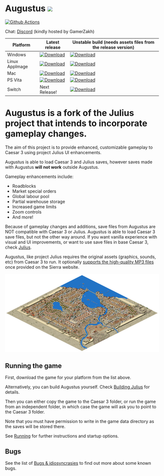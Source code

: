 # Augustus ![](res/julius_48.png)

[![Github Actions](https://github.com/Keriew/augustus/workflows/Build%20Augustus/badge.svg)](https://github.com/Keriew/Augustus/actions)

Chat: [Discord](http://www.discord.gg/GamerZakh) (kindly hosted by GamerZakh)

  
| Platform | Latest release | Unstable build (needs assets files from the release version)|
|----------|----------------|----------------|
| Windows  | [![Download](https://api.bintray.com/packages/keriew/Augustus/windows_release/images/download.svg)](https://bintray.com/keriew/Augustus/windows_release/_latestVersion) | [![Download](https://api.bintray.com/packages/keriew/Augustus-unstable/windows-unstable/images/download.svg)](https://bintray.com/keriew/Augustus-unstable/windows-unstable/_latestVersion) | 
| Linux AppImage | [![Download](https://api.bintray.com/packages/keriew/Augustus/linux/images/download.svg)](https://bintray.com/keriew/Augustus/linux/_latestVersion#files) | [![Download](https://api.bintray.com/packages/keriew/Augustus-unstable/linux/images/download.svg)](https://bintray.com/keriew/Augustus-unstable/linux/_latestVersion#files)
| Mac | [![Download](https://api.bintray.com/packages/keriew/Augustus/mac/images/download.svg)](https://bintray.com/keriew/Augustus/mac/_latestVersion#files) | [![Download](https://api.bintray.com/packages/keriew/Augustus-unstable/mac/images/download.svg)](https://bintray.com/keriew/Augustus-unstable/mac/_latestVersion#files) |
| PS Vita | [![Download](https://api.bintray.com/packages/keriew/Augustus/vita-unstable/images/download.svg)](https://bintray.com/keriew/Augustus/vita-unstable/_latestVersion#files)| [![Download](https://api.bintray.com/packages/keriew/Augustus-unstable/vita/images/download.svg)](https://bintray.com/keriew/Augustus-unstable/vita/_latestVersion#files) |
| Switch | Next Release! | [![Download](https://api.bintray.com/packages/keriew/Augustus-unstable/switch/images/download.svg)](https://bintray.com/keriew/Augustus-unstable/vita/_latestVersion#files) |



Augustus is a fork of the Julius project that intends to incorporate gameplay changes.
=======
The aim of this project is to provide enhanced, customizable gameplay to Caesar 3 using project Julius UI enhancements.

Augustus is able to load Caesar 3 and Julius saves, however saves made with Augustus **will not work** outside Augustus.

Gameplay enhancements include:
- Roadblocks
- Market special orders
- Global labour pool
- Partial warehouse storage
- Increased game limits
- Zoom controls
- And more!

Because of gameplay changes and additions, save files from Augustus are NOT compatible with Caesar 3 or Julius. Augustus is able to load Caesar 3 save files, but not the other way around. If you want vanilla experience with visual and UI improvements, or want to use save files in base Caesar 3, check [Julius](https://github.com/bvschaik/julius).

Augustus, like project Julius requires the original assets (graphics, sounds, etc) from Caesar 3 to run.
It optionally [supports the high-quality MP3 files](https://github.com/bvschaik/julius/wiki/MP3-Support) once provided on the Sierra website.

[![](doc/main-image.png)](https://ppb.chymera.eu/fefa2d.png)

## Running the game

First, download the game for your platform from the list above.

Alternatively, you can build Augustus yourself. Check [Building Julius](doc/BUILDING.md)
for details.

Then you can either copy the game to the Caesar 3 folder, or run the game from an independent
folder, in which case the game will ask you to point to the Caesar 3 folder.

Note that you must have permission to write in the game data directory as the saves will be
stored there.

See [Running](doc/RUNNING.md) for further instructions and startup options.

## Bugs

See the list of [Bugs & idiosyncrasies](doc/bugs.md) to find out more about some known bugs.
